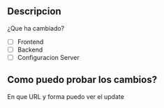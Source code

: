## Descripcion
¿Que ha cambiado?

- [ ] Frontend
- [ ] Backend
- [ ] Configuracion Server

## Como puedo probar los cambios?
En que URL y forma puedo ver el update
